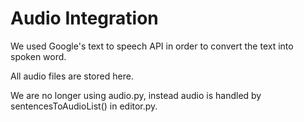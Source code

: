# Audio Integration

We used Google's text to speech API in order to convert the text into spoken word.

All audio files are stored here.

We are no longer using audio.py, instead audio is handled by sentencesToAudioList() in editor.py.